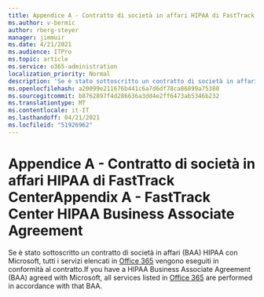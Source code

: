 ```yaml
---
title: Appendice A - Contratto di società in affari HIPAA di FastTrack Center
ms.author: v-bermic
author: rberg-steyer
manager: jimmuir
ms.date: 4/21/2021
ms.audience: ITPro
ms.topic: article
ms.service: o365-administration
localization_priority: Normal
description: 'Se è stato sottoscritto un contratto di società in affari HIPAA con Microsoft per i servizi FastTrack, tutti i servizi elencati in FastTrack Center Benefit for Office 365 sono inclusi nel contratto, tranne:'
ms.openlocfilehash: a20099e211676b441c6a7d6df78ca86899a75380
ms.sourcegitcommit: b8762897f4d286636a3dd4e2ff6473ab5346b232
ms.translationtype: MT
ms.contentlocale: it-IT
ms.lasthandoff: 04/21/2021
ms.locfileid: "51926962"
---
```

# <a name="appendix-a---fasttrack-center-hipaa-business-associate-agreement"></a><span data-ttu-id="603f3-103">Appendice A - Contratto di società in affari HIPAA di FastTrack Center</span><span class="sxs-lookup"><span data-stu-id="603f3-103">Appendix A - FastTrack Center HIPAA Business Associate Agreement</span></span>

<span data-ttu-id="603f3-104">Se è stato sottoscritto un contratto di società in affari (BAA) HIPAA con Microsoft, tutti i servizi elencati in [Office 365](products-and-capabilities.md#office-365) vengono eseguiti in conformità al contratto.</span><span class="sxs-lookup"><span data-stu-id="603f3-104">If you have a HIPAA Business Associate Agreement (BAA) agreed with Microsoft, all services listed in [Office 365](products-and-capabilities.md#office-365) are performed in accordance with that BAA.</span></span>


